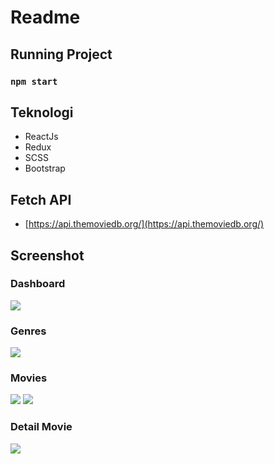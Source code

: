 # Readme

## Running Project

### `npm start`

## Teknologi

- ReactJs
- Redux
- SCSS
- Bootstrap

## Fetch API

- [https://api.themoviedb.org/](https://api.themoviedb.org/)

## Screenshot

### Dashboard

<img src="https://github.com/samsul-rijal/qoin-web-admin/blob/master/src/assets/screenshoot/dashboard.png" style="text-align : center;" > </img>

### Genres

<img src="https://github.com/samsul-rijal/qoin-web-admin/blob/master/src/assets/screenshoot/genre.png" style="text-align : center;" > </img>

### Movies

<img src="https://github.com/samsul-rijal/qoin-web-admin/blob/master/src/assets/screenshoot/movies.png" style="text-align : center;" > </img>
<img src="https://github.com/samsul-rijal/qoin-web-admin/blob/master/src/assets/screenshoot/movies2.png" style="text-align : center;" > </img>

### Detail Movie

<img src="https://github.com/samsul-rijal/qoin-web-admin/blob/master/src/assets/screenshoot/detail.png" style="text-align : center;" > </img>
